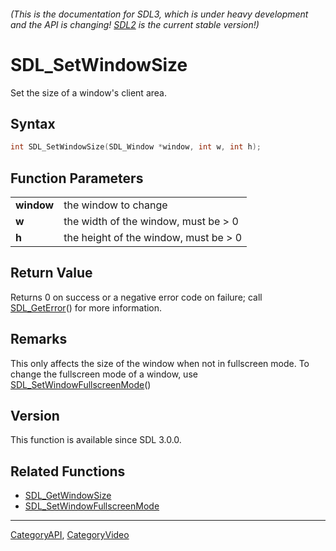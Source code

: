 ###### (This is the documentation for SDL3, which is under heavy development and the API is changing! [SDL2](https://wiki.libsdl.org/SDL2/) is the current stable version!)
# SDL_SetWindowSize

Set the size of a window's client area.

## Syntax

```c
int SDL_SetWindowSize(SDL_Window *window, int w, int h);

```

## Function Parameters

|                |                                       |
| -------------- | ------------------------------------- |
| **window**     | the window to change                  |
| **w**          | the width of the window, must be > 0  |
| **h**          | the height of the window, must be > 0 |

## Return Value

Returns 0 on success or a negative error code on failure; call
[SDL_GetError](SDL_GetError)() for more information.

## Remarks

This only affects the size of the window when not in fullscreen mode. To
change the fullscreen mode of a window, use
[SDL_SetWindowFullscreenMode](SDL_SetWindowFullscreenMode)()

## Version

This function is available since SDL 3.0.0.

## Related Functions

* [SDL_GetWindowSize](SDL_GetWindowSize)
* [SDL_SetWindowFullscreenMode](SDL_SetWindowFullscreenMode)

----
[CategoryAPI](CategoryAPI), [CategoryVideo](CategoryVideo)


